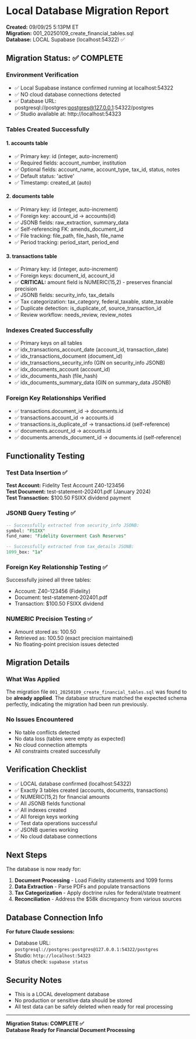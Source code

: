 # Local Database Migration Report

**Created:** 09/09/25 5:13PM ET  
**Migration:** 001_20250109_create_financial_tables.sql  
**Database:** LOCAL Supabase (localhost:54322) ✅

## Migration Status: ✅ COMPLETE

### Environment Verification
- ✅ Local Supabase instance confirmed running at localhost:54322
- ✅ NO cloud database connections detected
- ✅ Database URL: postgresql://postgres:postgres@127.0.0.1:54322/postgres
- ✅ Studio available at: http://localhost:54323

### Tables Created Successfully

#### 1. accounts table
- ✅ Primary key: id (integer, auto-increment)
- ✅ Required fields: account_number, institution
- ✅ Optional fields: account_name, account_type, tax_id, status, notes
- ✅ Default status: 'active'
- ✅ Timestamp: created_at (auto)

#### 2. documents table  
- ✅ Primary key: id (integer, auto-increment)
- ✅ Foreign key: account_id → accounts(id)
- ✅ JSONB fields: raw_extraction, summary_data
- ✅ Self-referencing FK: amends_document_id
- ✅ File tracking: file_path, file_hash, file_name
- ✅ Period tracking: period_start, period_end

#### 3. transactions table
- ✅ Primary key: id (integer, auto-increment) 
- ✅ Foreign keys: document_id, account_id
- ✅ **CRITICAL:** amount field is NUMERIC(15,2) - preserves financial precision
- ✅ JSONB fields: security_info, tax_details
- ✅ Tax categorization: tax_category, federal_taxable, state_taxable
- ✅ Duplicate detection: is_duplicate_of, source_transaction_id
- ✅ Review workflow: needs_review, review_notes

### Indexes Created Successfully
- ✅ Primary keys on all tables
- ✅ idx_transactions_account_date (account_id, transaction_date)
- ✅ idx_transactions_document (document_id)
- ✅ idx_transactions_security_info (GIN on security_info JSONB)
- ✅ idx_documents_account (account_id)
- ✅ idx_documents_hash (file_hash)
- ✅ idx_documents_summary_data (GIN on summary_data JSONB)

### Foreign Key Relationships Verified
- ✅ transactions.document_id → documents.id
- ✅ transactions.account_id → accounts.id  
- ✅ transactions.is_duplicate_of → transactions.id (self-reference)
- ✅ documents.account_id → accounts.id
- ✅ documents.amends_document_id → documents.id (self-reference)

## Functionality Testing

### Test Data Insertion ✅
**Test Account:** Fidelity Test Account Z40-123456  
**Test Document:** test-statement-202401.pdf (January 2024)  
**Test Transaction:** $100.50 FSIXX dividend payment

### JSONB Query Testing ✅
```sql
-- Successfully extracted from security_info JSONB:
symbol: "FSIXX"
fund_name: "Fidelity Government Cash Reserves"

-- Successfully extracted from tax_details JSONB:
1099_box: "1a"
```

### Foreign Key Relationship Testing ✅
Successfully joined all three tables:
- Account: Z40-123456 (Fidelity)
- Document: test-statement-202401.pdf
- Transaction: $100.50 FSIXX dividend

### NUMERIC Precision Testing ✅
- Amount stored as: 100.50
- Retrieved as: 100.50 (exact precision maintained)
- No floating-point precision issues detected

## Migration Details

### What Was Applied
The migration file `001_20250109_create_financial_tables.sql` was found to be **already applied**. The database structure matched the expected schema perfectly, indicating the migration had been run previously.

### No Issues Encountered
- No table conflicts detected
- No data loss (tables were empty as expected)
- No cloud connection attempts
- All constraints created successfully

## Verification Checklist

- ✅ LOCAL database confirmed (localhost:54322)
- ✅ Exactly 3 tables created (accounts, documents, transactions)
- ✅ NUMERIC(15,2) for financial amounts
- ✅ All JSONB fields functional
- ✅ All indexes created
- ✅ All foreign keys working
- ✅ Test data operations successful
- ✅ JSONB queries working
- ✅ No cloud database connections

## Next Steps

The database is now ready for:
1. **Document Processing** - Load Fidelity statements and 1099 forms
2. **Data Extraction** - Parse PDFs and populate transactions
3. **Tax Categorization** - Apply doctrine rules for federal/state treatment
4. **Reconciliation** - Address the $58k discrepancy from various sources

## Database Connection Info

**For future Claude sessions:**
- Database URL: `postgresql://postgres:postgres@127.0.0.1:54322/postgres`
- Studio: `http://localhost:54323`
- Status check: `supabase status`

## Security Notes

- This is a LOCAL development database
- No production or sensitive data should be stored
- All test data can be safely deleted when ready for real processing

---

**Migration Status: COMPLETE ✅**  
**Database Ready for Financial Document Processing**